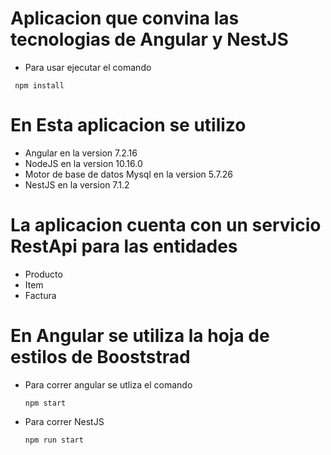 # Aplicacion que convina las tecnologias de Angular y NestJS 
 * Para usar ejecutar el comando 
 ```
  npm install

 ```
# En Esta aplicacion se utilizo
 * Angular en la version 7.2.16
 * NodeJS en la version 10.16.0
 * Motor de base de datos Mysql en la version 5.7.26
 * NestJS en la version 7.1.2

# La aplicacion cuenta con un servicio RestApi para las entidades
 * Producto
 * Item
 * Factura

# En Angular se utiliza la hoja de estilos de Booststrad
 * Para correr angular se utliza el comando
    ```
    npm start
    ```
 * Para correr NestJS
    ```
    npm run start
    ```
